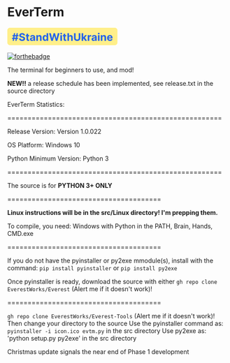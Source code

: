 # EverTerm
[![Stand With Ukraine](https://raw.githubusercontent.com/vshymanskyy/StandWithUkraine/main/badges/StandWithUkraine.svg)](https://stand-with-ukraine.pp.ua)

[![forthebadge](https://forthebadge.com/images/badges/powered-by-electricity.svg)](https://forthebadge.com)

The terminal for beginners to use, and mod!

**NEW!!** a release schedule has been implemented, see release.txt in the source directory

EverTerm Statistics:

=====================================================


Release Version: Version 1.0.022

OS Platform: Windows 10

Python Minimum Version: Python 3

=====================================================

The source is for **PYTHON 3+ ONLY**

======================================

**Linux instructions will be in the src/Linux directory! I'm prepping them.**

To compile, you need:
Windows with Python in the PATH, 
Brain, 
Hands, 
CMD.exe


======================================


If you do not have the pyinstaller or py2exe mmodule(s), install with the command: 
`pip install pyinstaller` or `pip install py2exe`

Once pyinstaller is ready, download the source with either
`gh repo clone EverestWorks/Everest` (Alert me if it doesn't work)!


======================================


`gh repo clone EverestWorks/Everest-Tools` (Alert me if it doesn't work)!
Then change your directory to the source
Use the pyinstaller command as: 
`pyinstaller -i icon.ico evtm.py` in the src directory
Use py2exe as:
'python setup.py py2exe' in the src directory

Christmas update signals the near end of Phase 1 development

